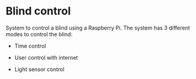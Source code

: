 # Blind control

System to control a blind using a Raspberry Pi. The system  has 3 different modes to control the blind:

- Time control

- User control with internet

- Light sensor control
